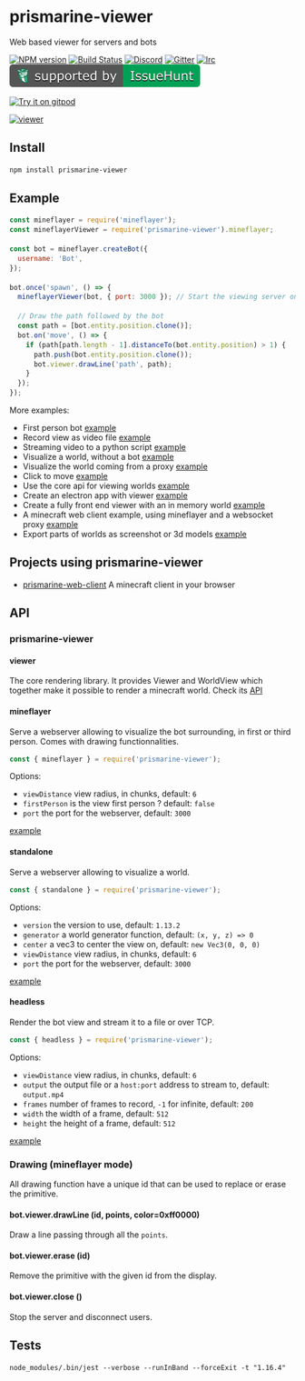 # prismarine-viewer

Web based viewer for servers and bots

[![NPM version](https://img.shields.io/npm/v/prismarine-viewer.svg)](http://npmjs.com/package/prismarine-viewer)
[![Build Status](https://github.com/PrismarineJS/prismarine-viewer/workflows/CI/badge.svg)](https://github.com/PrismarineJS/prismarine-viewer/actions?query=workflow%3A%22CI%22)
[![Discord](https://img.shields.io/badge/chat-on%20discord-brightgreen.svg)](https://discord.gg/GsEFRM8)
[![Gitter](https://img.shields.io/badge/chat-on%20gitter-brightgreen.svg)](https://gitter.im/PrismarineJS/general)
[![Irc](https://img.shields.io/badge/chat-on%20irc-brightgreen.svg)](https://irc.gitter.im/)
[![Issue Hunt](https://github.com/BoostIO/issuehunt-materials/blob/master/v1/issuehunt-shield-v1.svg)](https://issuehunt.io/r/PrismarineJS/prismarine-viewer)

[![Try it on gitpod](https://img.shields.io/badge/try-on%20gitpod-brightgreen.svg)](https://gitpod.io/#https://github.com/PrismarineJS/prismarine-viewer)

[<img src="https://prismarine.js.org/prismarine-viewer/test_1.18.1.png" alt="viewer" width="300">](https://prismarine.js.org/prismarine-viewer/)

## Install

```bash
npm install prismarine-viewer
```

## Example

```js
const mineflayer = require('mineflayer');
const mineflayerViewer = require('prismarine-viewer').mineflayer;

const bot = mineflayer.createBot({
  username: 'Bot',
});

bot.once('spawn', () => {
  mineflayerViewer(bot, { port: 3000 }); // Start the viewing server on port 3000

  // Draw the path followed by the bot
  const path = [bot.entity.position.clone()];
  bot.on('move', () => {
    if (path[path.length - 1].distanceTo(bot.entity.position) > 1) {
      path.push(bot.entity.position.clone());
      bot.viewer.drawLine('path', path);
    }
  });
});
```

More examples:

- First person bot [example](https://github.com/PrismarineJS/prismarine-viewer/blob/master/examples/firstperson_bot.js)
- Record view as video file [example](https://github.com/PrismarineJS/prismarine-viewer/blob/master/examples/headless.js)
- Streaming video to a python script [example](https://github.com/PrismarineJS/prismarine-viewer/tree/master/examples/python)
- Visualize a world, without a bot [example](https://github.com/PrismarineJS/prismarine-viewer/blob/master/examples/standalone.js)
- Visualize the world coming from a proxy [example](https://github.com/PrismarineJS/prismarine-viewer/blob/master/examples/proxy.js)
- Click to move [example](https://github.com/PrismarineJS/prismarine-viewer/blob/master/examples/clickmove.js)
- Use the core api for viewing worlds [example](https://github.com/PrismarineJS/prismarine-viewer/blob/master/examples/core)
- Create an electron app with viewer [example](https://github.com/PrismarineJS/prismarine-viewer/blob/master/examples/electron)
- Create a fully front end viewer with an in memory world [example](https://github.com/PrismarineJS/prismarine-viewer/blob/master/examples/standalone)
- A minecraft web client example, using mineflayer and a websocket proxy [example](https://github.com/PrismarineJS/prismarine-viewer/blob/master/examples/web_client)
- Export parts of worlds as screenshot or 3d models [example](https://github.com/PrismarineJS/prismarine-viewer/blob/master/examples/exporter)

## Projects using prismarine-viewer

- [prismarine-web-client](https://github.com/PrismarineJS/prismarine-web-client) A minecraft client in your browser

## API

### prismarine-viewer

#### viewer

The core rendering library. It provides Viewer and WorldView which together make it possible to render a minecraft world.
Check its [API](viewer/README.md)

#### mineflayer

Serve a webserver allowing to visualize the bot surrounding, in first or third person. Comes with drawing functionnalities.

```js
const { mineflayer } = require('prismarine-viewer');
```

Options:

- `viewDistance` view radius, in chunks, default: `6`
- `firstPerson` is the view first person ? default: `false`
- `port` the port for the webserver, default: `3000`

[example](https://github.com/PrismarineJS/prismarine-viewer/blob/master/examples/bot.js)

#### standalone

Serve a webserver allowing to visualize a world.

```js
const { standalone } = require('prismarine-viewer');
```

Options:

- `version` the version to use, default: `1.13.2`
- `generator` a world generator function, default: `(x, y, z) => 0`
- `center` a vec3 to center the view on, default: `new Vec3(0, 0, 0)`
- `viewDistance` view radius, in chunks, default: `6`
- `port` the port for the webserver, default: `3000`

[example](https://github.com/PrismarineJS/prismarine-viewer/blob/master/examples/standalone.js)

#### headless

Render the bot view and stream it to a file or over TCP.

```js
const { headless } = require('prismarine-viewer');
```

Options:

- `viewDistance` view radius, in chunks, default: `6`
- `output` the output file or a `host:port` address to stream to, default: `output.mp4`
- `frames` number of frames to record, `-1` for infinite, default: `200`
- `width` the width of a frame, default: `512`
- `height` the height of a frame, default: `512`

[example](https://github.com/PrismarineJS/prismarine-viewer/blob/master/examples/headless.js)

### Drawing (mineflayer mode)

All drawing function have a unique id that can be used to replace or erase the primitive.

#### bot.viewer.drawLine (id, points, color=0xff0000)

Draw a line passing through all the `points`.

#### bot.viewer.erase (id)

Remove the primitive with the given id from the display.

#### bot.viewer.close ()

Stop the server and disconnect users.

## Tests

`node_modules/.bin/jest --verbose --runInBand --forceExit -t "1.16.4"`
